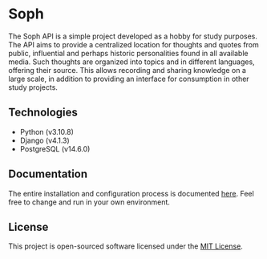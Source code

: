 # Soph

The Soph API is a simple project developed as a hobby for study purposes. The
API aims to provide a centralized location for thoughts and quotes from public,
influential and perhaps historic personalities found in all available media.
Such thoughts are organized into topics and in different languages, offering
their source. This allows recording and sharing knowledge on a large scale, in
addition to providing an interface for consumption in other study projects.

## Technologies

* Python (v3.10.8)
* Django (v4.1.3)
* PostgreSQL (v14.6.0)

## Documentation

The entire installation and configuration process is documented
[here](doc/README.md). Feel free to change and run in your own environment.

## License

This project is open-sourced software licensed under the [MIT License](LICENSE.md).